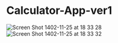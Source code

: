 # Calculator-App-ver1
![Screen Shot 1402-11-25 at 18 33 28](https://github.com/HKJ91/Calculator-App-ver1/assets/74920157/1abe0727-f4e8-4963-907c-7f28dd5718af)
![Screen Shot 1402-11-25 at 18 33 32](https://github.com/HKJ91/Calculator-App-ver1/assets/74920157/d180c28e-1c0b-4dfe-85d1-316099752998)
